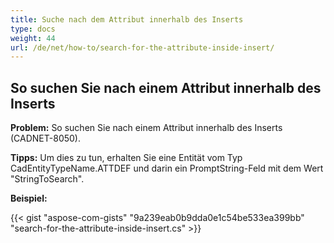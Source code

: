 ```yaml
---
title: Suche nach dem Attribut innerhalb des Inserts
type: docs
weight: 44
url: /de/net/how-to/search-for-the-attribute-inside-insert/
---
```


## **So suchen Sie nach einem Attribut innerhalb des Inserts**

**Problem:** So suchen Sie nach einem Attribut innerhalb des Inserts (CADNET-8050).

**Tipps:** Um dies zu tun, erhalten Sie eine Entität vom Typ CadEntityTypeName.ATTDEF und darin ein PromptString-Feld mit dem Wert "StringToSearch".

**Beispiel:**

{{< gist "aspose-com-gists" "9a239eab0b9dda0e1c54be533ea399bb" "search-for-the-attribute-inside-insert.cs" >}}

